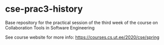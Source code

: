 # cse-prac3-history
Base repository for the practical session of the third week of the course on Collaboration Tools in Software Engineering

See course website for more info: https://courses.cs.ut.ee/2020/cse/spring
